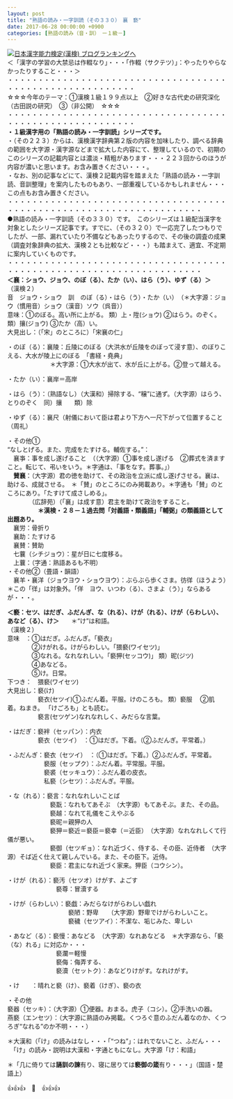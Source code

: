 ```yaml
---
layout: post
title: "熟語の読み・一字訓読（その３３０）　襄　褻"
date: 2017-06-28 00:00:00 +0900
categories: [熟語の読み（音・訓）　ー１級－]
---
```


[![](/syuusyuu9701/assets/images/熟語の読み・一字訓読（その３３０）-襄-褻-br_c_3028_1.gif)](http://blog.with2.net/link.php?1659096:3028 "日本漢字能力検定(漢検) ブログランキングへ")[日本漢字能力検定(漢検) ブログランキングへ](http://blog.with2.ne/link.php?1659096:3028)  
＜「漢字の学習の大禁忌は作輟なり」・・・「作輟（サクテツ）」：やったりやらなかったりすること・・・＞  
・・・・・・・・・・・・・・・・・・・・・・・・・・・・・・・・・・・・・・・・・・・・・・・・・・・・・・・・・  
☆☆☆今年のテーマ：①漢検１級１９９点以上　②好きな古代史の研究深化（古田説の研究）　③（非公開）　☆☆☆　　  
・・・・・・・・・・・・・・・・・・・・・・・・・・・・・・・・・・・・・・・・・・・・・・・・・・・・・・・・・  
**・１級漢字用の「熟語の読み・一字訓読」シリーズです。**  
・（その２２３）からは、漢検漢字辞典第２版の内容を加味したり、調べる辞典の範囲を大字源・漢字源などまで拡大した内容にて、整理しているので、初期のこのシリーズの記載内容とは濃淡・精粗があります・・・２２３回からのほうが内容が濃いと思います。お含み置きください・・・。  
・なお、別の記事などにて、漢検２記載内容を踏まえた「熟語の読み・一字訓読、音訓整理」を案内したものもあり、一部重複しているかもしれません・・・この点もお含み置きください。  
・・・・・・・・・・・・・・・・・・・・・・・・・・・・・・・・・・・・・・・・・・・・・・・・・・・・・・・・・・・・・・・・・・・・  
●熟語の読み・一字訓読（その３３０）です。　このシリーズは１級配当漢字を対象としたシリーズ記事です。すでに、（その３２０）で一応完了したつもりでしたが、一部、漏れていたり不備などもあったりするので、その後の調査の成果（調査対象辞典の拡大、漢検２とも比較など・・・）も踏まえて、適宜、不定期に案内していくものです。  
・・・・・・・・・・・・・・・・・・・・・・・・・・・・・・・・・・・・・・・・・・・・・・・・・・・・・・・・・・・・・・・・・・・・  
**＜襄：ショウ、ジョウ、のぼ（る）、たか（い）、はら（う）、ゆず（る）＞**  
（漢検２）  
音　ジョウ・ショウ　訓　のぼ（る）・はら（う）・たか（い）　（＊大字源：ジョウ（慣用音）ショウ（漢音）ソウ（呉音））  
意味：①のぼる。高い所に上がる。 類）上・陞(ショウ) ②はらう。のぞく。 類）攘(ジョウ) ③たか（高）い。  
大見出し：（「宋」のところに）「宋襄の仁」  
  
・のぼ（る）：襄陵：丘陵にのぼる（大洪水が丘陵をのぼって浸す意）、のぼりこえる、大水が陵上にのぼる　「書経・堯典」  
　　　　　　　＊大字源：①大水が出て、水が丘に上がる。②登って越える。  
  
・たか（い）：襄岸＝高岸  
  
・はら（う）：（熟語なし）（大漢和）掃除する、“穣”に通ず。（大字源）はらう、とりのぞく　同）攘　　類）除  
  
・ゆず（る）：襄尺（射儀において臣は君より下方へ一尺下がって位置すること　（周礼）  
  
・その他①  
“なしとげる。また、完成をたすける。輔佐する。”：  
　襄亊：事を成し遂げること　（（大字源）①事を成し遂げる　②葬式を済ますこと。転じて、弔いをいう。＊字通は、「事をなす。葬事。」）  
　**賛襄**：（大字源）君の徳を助けて、その政治を立派に成し遂げさせる。襄は、助ける、成就させる。　＊「賛」のところにのみ掲載あり。＊字通も「賛」のところにあり。「たすけて成さしめる」。  
　　　　（広辞苑）（「襄」は成す意）君主を助けて政治をすること。  
　　　　　**＊漢検・２８－１過去問「対義語・類義語」「輔弼」の類義語として出題あり。**  
　襄労：骨折り  
　襄助：たすける  
　襄賛：賛助  
　七蘘（シチジョウ）：星が日に七度移る。  
　上蘘：（字通：熟語あるも不明）  
・その他②（畳語・韻語）  
　襄羊・襄洋（ジョウヨウ・ショウヨウ）：ぶらぶら歩くさま。彷徉（ほうよう）＊この「徉」は対象外。「佯　ヨウ、いつわ（る）、さまよ（う）」ならあるが・・・。  
  
  
**＜褻：セツ、はだぎ、ふだんぎ、な（れる）、けが（れる）、けが（らわしい）、あなど（る）、け＞**　　＊“け”は和語。  
（漢検２）  
意味　：①はだぎ。ふだんぎ。「褻衣」   
　　　　②けがれる。けがらわしい。「猥褻(ワイセツ)」   
　　　　③なれる。なれなれしい。「褻狎(セッコウ)」 類）昵(ジツ)   
　　　　④あなどる。   
　　　　⑤け。日常。  
下つき：　猥褻(ワイセツ)  
大見出し：褻(け)　  
　　　　　褻衣(セツイ)①ふだん着。平服。けのころも。 類）褻服 　②肌着。ねまき。 「けごろも」とも読む。　  
　　　　　褻言(セツゲン)なれなれしく、みだらな言葉。  
  
・はだぎ：褻袢（セッパン）：内衣　  
　　　　　褻衣（セツイ）　：①はだぎ。下着。（②ふだんぎ。平常着。）  
  
・ふだんぎ：褻衣（セツイ）　：（①はだぎ。下着。）②ふだんぎ。平常着。  
　　　　　　褻服（セップク）：ふだん着。平常服。平服。  
　　　　　　褻裘（セッキュウ）：ふだん着の皮衣。  
　　　　　　私褻（シセツ）：ふだんぎ。平服。  
  
・な（れる）：褻言：なれなれしいことば  
　　　　　　　褻翫：なれもてあそぶ　（大字源）もてあそぶ。また、その品。  
　　　　　　　褻越：なれて礼儀をこえやぶる  
　　　　　　　褻昵＝親狎の人  
　　　　　　　褻狎＝褻近＝褻臣＝褻幸（＝近臣）　（大字源）なれなれしくて行儀が悪い。　　  
　　　　　　　褻御（セツギョ）：なれ近づく、侍する、その臣、近侍者　（大字源）そば近く仕えて親しんでいる。また、その臣下。近侍。  
　　　　　　　褻臣：君主になれ近づく家来。狎臣（コウシン）。  
  
  
・けが（れる）：褻汚（セツオ）けがす、よごす  
　　　　　　　　褻尊：冒瀆する  
  
  
・けが（らわしい）：褻戯：みだらなけがらわしい戯れ　  
　　　　　　　　　　褻陋：野卑　　（大字源）野卑でけがらわしいこと。  
　　　　　　　　　　褻穢（セツアイ）：不潔な、垢じみた、卑しい  
  
・あなど（る）：褻慢：あなどる　（大字源）なれあなどる　＊大字源なら、「褻（な）れる」に対応か・・・  
　　　　　　　　褻瀾＝軽慢  
　　　　　　　　褻侮：侮弄する、  
　　　　　　　　褻瀆（セットク）：あなどりけがす。なれけがす。  
  
  
・け　　：晴れと褻（け）、褻着（けぎ）、褻の衣  
  
・その他  
褻器（セッキ）：（大字源）①便器。おまる。虎子（コシ）。②手洗いの器。  
燕褻（エンセツ）：（大字源に熟語のみ掲載。くつろぐ意のふだん着なのか、くつろぎ“なれる”のか不明・・・）　  
  
  
＊大漢和（「け」の読みはなし・・・「“つね”」：はれでないこと、ふだん・・・  
　「け」の読み・説明は大漢和・字通ともになし。大字源「け：和語」  
  
＊「几に倚りては**誦訓の諫**有り、寝に居りては**褻御の箴**有り・・・」（国語・楚語上）  
  
👍👍👍　🐔　👍👍👍  